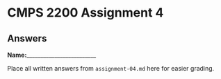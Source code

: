 # CMPS 2200 Assignment 4
## Answers

**Name:**_________________________


Place all written answers from `assignment-04.md` here for easier grading.


